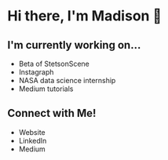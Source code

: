 # Hi there, I'm Madison 👋

## I'm currently working on... 
- Beta of StetsonScene
- Instagraph
- NASA data science internship
- Medium tutorials

## Connect with Me!
- Website
- LinkedIn
- Medium
